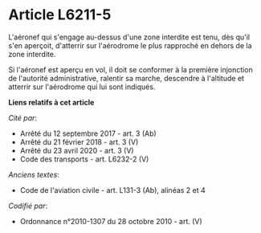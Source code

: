 # Article L6211-5

L'aéronef qui s'engage au-dessus d'une zone interdite est tenu, dès qu'il s'en aperçoit, d'atterrir sur l'aérodrome le plus
rapproché en dehors de la zone interdite.

Si l'aéronef est aperçu en vol, il doit se conformer à la première injonction de l'autorité administrative, ralentir sa
marche, descendre à l'altitude et atterrir sur l'aérodrome qui lui sont indiqués.

**Liens relatifs à cet article**

_Cité par_:

  - Arrêté du 12 septembre 2017 - art. 3 (Ab)
  - Arrêté du 21 février 2018 - art. 3 (V)
  - Arrêté du 23 avril 2020 - art. 3 (V)
  - Code des transports - art. L6232-2 (V)

_Anciens textes_:

  - Code de l'aviation civile - art. L131-3 (Ab), alinéas 2 et 4

_Codifié par_:

  - Ordonnance n°2010-1307 du 28 octobre 2010 - art. (V)

